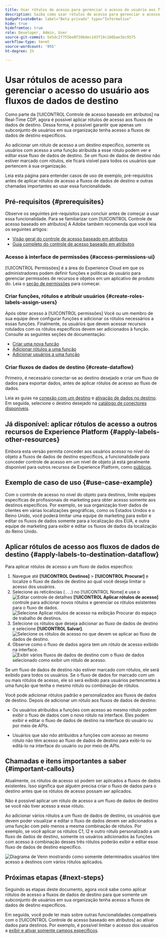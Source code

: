 ```yaml
---
title: Usar rótulos de acesso para gerenciar o acesso do usuário aos fluxos de dados de destino
description: Saiba como usar rótulos de acesso para gerenciar o acesso do usuário aos fluxos de dados de destino para que apenas um subconjunto de usuários em sua organização obtenha acesso a fluxos de dados de destino específicos.
badgePrivateBeta: label="Beta privado" type="Informative"
hide: true
hidefromtoc: true
role: Developer, Admin, User
source-git-commit: 5e5dc2f755be0f396dec1d3f19c166bae3bc9575
workflow-type: tm+mt
source-wordcount: '955'
ht-degree: 1%

---
```



# Usar rótulos de acesso para gerenciar o acesso do usuário aos fluxos de dados de destino

Como parte da [!UICONTROL Controle de acesso baseado em atributos] na Real-Time CDP, agora é possível aplicar rótulos de acesso aos fluxos de dados de destino. Dessa forma, é possível garantir que apenas um subconjunto de usuários em sua organização tenha acesso a fluxos de dados de destino específicos.

Ao adicionar um rótulo de acesso a um destino específico, somente os usuários com acesso a uma função atribuída a esse rótulo podem ver e editar esse fluxo de dados de destino. Se um fluxo de dados de destino não estiver marcado com rótulos, ele ficará visível para todos os usuários que pertencem à sua organização.

Leia esta página para entender casos de uso de exemplo, pré-requisitos antes de aplicar rótulos de acesso a fluxos de dados de destino e outras chamadas importantes ao usar essa funcionalidade.

## Pré-requisitos {#prerequisites}

Observe os seguintes pré-requisitos para concluir antes de começar a usar essa funcionalidade. Para se familiarizar com [!UICONTROL Controle de acesso baseado em atributos] A Adobe também recomenda que você leia os seguintes artigos:

* [Visão geral do controle de acesso baseado em atributos](/help/access-control/abac/overview.md)
* [Guia completo do controle de acesso baseado em atributos](/help/access-control/abac/end-to-end-guide.md)

### Acesso à interface de permissões {#access-permissions-ui}

[!UICONTROL Permissões] é a área do Experience Cloud em que os administradores podem definir funções e políticas de usuário para gerenciar permissões de recursos e objetos em um aplicativo de produto do. Leia o [seção de permissões](/help/access-control/abac/end-to-end-guide.md#permissions) para começar.

### Criar funções, rótulos e atribuir usuários {#create-roles-labels-assign-users}

Após obter acesso à [!UICONTROL permissões] Você ou um membro de sua equipe deve configurar funções e adicionar os rótulos necessários a essas funções. Finalmente, os usuários que devem acessar recursos rotulados com os rótulos específicos devem ser adicionados à função. Consulte as seguintes seções de documentação:

* [Criar uma nova função](/help/access-control/abac/ui/roles.md)
* [Adicionar rótulos a uma função](/help/access-control/abac/end-to-end-guide.md#label-roles)
* [Adicionar usuários a uma função](/help/access-control/ui/users.md)

### Criar fluxos de dados de destino {#create-dataflow}

Primeiro, é necessário conectar-se ao destino desejado e criar um fluxo de dados para exportar dados, antes de aplicar rótulos de acesso ao fluxo de dados.

Leia as guias na [conexão com um destino](/help/destinations/ui/connect-destination.md) e [ativação de dados no destino](/help/destinations/ui/activation-overview.md). Em seguida, selecione o destino desejado na [catálogo de conectores disponíveis](/help/destinations/catalog/overview.md).

## Já disponível: aplicar rótulos de acesso a outros recursos de Experience Platform {#apply-labels-other-resources}

Embora esta versão permita conceder aos usuários acesso no nível do objeto a fluxos de dados de destino específicos, a funcionalidade para conceder controle de acesso em um nível de objeto já está geralmente disponível para outros recursos de Experience Platform, como [públicos](/help/access-control/abac/end-to-end-guide.md#apply-labels-to-segments).

## Exemplo de caso de uso {#use-case-example}

Com o controle de acesso no nível do objeto para destinos, limite equipes específicas de profissionais de marketing para obter acesso somente aos destinos específicos. Por exemplo, se sua organização tiver dados de clientes em várias localizações geográficas, como os Estados Unidos e o Reino Unido, você poderá limitar uma equipe de marketing para exibir e editar os fluxos de dados somente para a localização dos EUA, e outra equipe de marketing para exibir e editar os fluxos de dados da localização do Reino Unido.

## Aplicar rótulos de acesso aos fluxos de dados de destino {#apply-labels-to-destination-dataflow}

Para aplicar rótulos de acesso a um fluxo de dados específico:

1. Navegue até **[!UICONTROL Destinos]** > **[!UICONTROL Procurar]** e localize o fluxo de dados de destino ao qual você deseja limitar o acesso dos usuários.
1. Selecione as reticências (`...`) no [!UICONTROL Nome] e use o ![Editar controle de detalhes](/help/access-control/images/olac/key-icon.svg) **[!UICONTROL Aplicar rótulos de acesso]** controle para adicionar novos rótulos e gerenciar os rótulos existentes para o fluxo de dados.
   ![Selecione Aplicar rótulos de acesso na exibição Procurar do espaço de trabalho de destinos.](/help/access-control/images/olac/apply-access-labels.png)
1. Selecione os rótulos que deseja adicionar ao fluxo de dados de destino e selecione **[!UICONTROL Salvar]**.
   ![Selecione os rótulos de acesso no que devem se aplicar ao fluxo de dados de destino.](/help/access-control/images/olac/view-access-labels.png)
1. Observe como o fluxo de dados agora tem um rótulo de acesso exibido na interface.
   ![Exibir vários fluxos de dados de destino com o fluxo de dados selecionado como exibir um rótulo de acesso.](/help/access-control/images/olac/dataflow-with-access-label.png)

Se um fluxo de dados de destino não estiver marcado com rótulos, ele será exibido para todos os usuários. Se o fluxo de dados for marcado com um ou mais rótulos de acesso, ele só será exibido para usuários pertencentes a uma função que tenha o mesmo rótulo ou combinação de rótulos.

Você pode adicionar rótulos padrão e personalizados aos fluxos de dados de destino. Depois de adicionar um rótulo aos fluxos de dados de destino:

* Os usuários atribuídos a funções com acesso ao mesmo rótulo podem exibir o fluxo de dados com o novo rótulo na interface. Eles podem exibir e editar o fluxo de dados de destino na interface do usuário ou por meio de APIs.

* Usuários que são *não* atribuídos a funções com acesso ao mesmo rótulo não têm acesso ao fluxo de dados de destino para exibi-lo ou editá-lo na interface do usuário ou por meio de APIs.

## Chamadas e itens importantes a saber {#important-callouts}

Atualmente, os rótulos de acesso só podem ser aplicados a fluxos de dados existentes. Isso significa que alguém precisa criar o fluxo de dados para o destino antes que os rótulos de acesso possam ser aplicados.

Não é possível aplicar um rótulo de acesso a um fluxo de dados de destino se você não tiver acesso a esse rótulo.

Ao adicionar vários rótulos a um fluxo de dados de destino, os usuários que devem poder visualizar e editar o fluxo de dados devem ser adicionados a uma função com pelo menos a mesma combinação de rótulos. Por exemplo, se você aplicar os rótulos C1, I2 e outro rótulo personalizado a um fluxo de dados de destino, somente os usuários adicionados às funções com acesso à combinação desses três rótulos poderão exibir e editar esse fluxo de dados de destino específico.

![Diagrama de Venn mostrando como somente determinados usuários têm acesso a destinos com vários rótulos aplicados.](/help/access-control/images/olac/multiple-labels-venn.png)

## Próximas etapas {#next-steps}

Seguindo as etapas deste documento, agora você sabe como aplicar rótulos de acesso a fluxos de dados de destino para que somente um subconjunto de usuários em sua organização tenha acesso a fluxos de dados de destino específicos.

Em seguida, você pode ler mais sobre outras funcionalidades compatíveis com o [!UICONTROL Controle de acesso baseado em atributos] ao ativar dados para destinos. Por exemplo, é possível limitar o acesso dos usuários a [exibir e ativar somente campos específicos](/help/access-control/abac/overview.md#destinations).